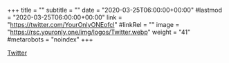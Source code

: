 +++
title = ""
subtitle = ""
date = "2020-03-25T06:00:00+00:00"
#lastmod = "2020-03-25T06:00:00+00:00"
link = "https://twitter.com/YourOnlyONEofcl"
#linkRel = ""
image = "https://rsc.youronly.one/img/logos/Twitter.webp"
weight = "41"
#metarobots = "noindex"
+++

[Twitter](https://twitter.com/YourOnlyONEofcl "Twitter")
